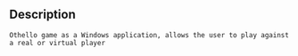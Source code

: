 ## Description
```
Othello game as a Windows application, allows the user to play against a real or virtual player
```
